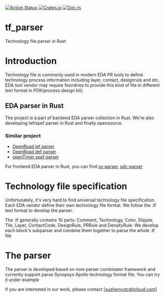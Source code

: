 [![Action Status](https://github.com/erihsu/tf_parser/workflows/Rust/badge.svg)](https://github.com/erihsu/tf_parser/actions)
[![Crates.io](https://img.shields.io/crates/v/tf_parser.svg)](https://crates.io/crates/tf_parser)
[![Doc.rs](https://docs.rs/tf_parser/badge.svg)](https://docs.rs/tf_parser)
# tf_parser
Technology file parser in Rust

# Introduction
Technology file is commonly used in modern EDA PR tools to define technology process information including layer, contact, designrule and etc. EDA tool vendor may require foundries to provide this kind of file in different text format in PDK(process design kit).

## EDA parser in Rust
The project is a part of backend EDA parser collection in Rust. We're also developing lef/spef parser in Rust and finally opensource. 

### Similar project
 * [OpenRoad lef parser](https://github.com/The-OpenROAD-Project/lef)
 * [OpenRoad def parser](https://github.com/The-OpenROAD-Project/def)
 * [openTimer spef parser](https://github.com/OpenTimer/Parser-SPEF)

For frontend EDA parser in Rust, you can find [sv-parser](https://github.com/dalance/sv-parser), [sdc-parser](https://github.com/dalance/sdc-parser)

# Technology file specification
Unfortunately, it's very hard to find universal technology file specification. Each EDA vendor define their own technology file format. We follow the .tf text format to develop the parser. 

The .tf generally contains 10 parts: Comment, Technology, Color, Stipple, Tile, Layer, ContactCode, DesignRule, PRRule and DensityRule. We develop each block's subparser and combine them together to parse the whole .tf file

# The parser

The parser is developed based on nom parser combinator framework and currently support parse Synopsys Apollo technology format file. You can try it under example

If you are interested in our work, please contact [xuzhenyutc@icloud.com]
